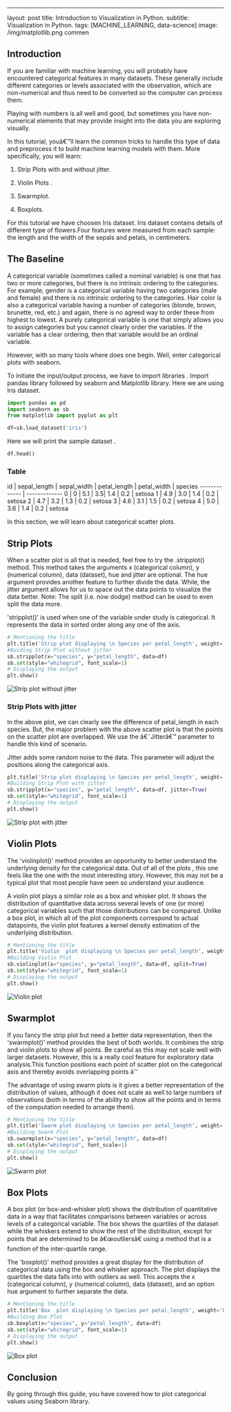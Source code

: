 ---
layout: post
title: Introduction to Visualization in Python.
subtitle: Visualization in Python.
tags: [MACHINE_LEARNING, data-science]
image: /img/matplotlib.png
commen

## Introduction


If you are familiar with machine learning, you will probably have encountered categorical features in many datasets. 
These generally include different categories or levels associated with the observation, which are non-numerical and thus need to be converted so the computer can process them.

Playing with numbers is all well and good, but sometimes you have non-numerical elements that may provide insight into the data you are exploring visually.



In this tutorial, youâ€™ll learn the common tricks to handle this type of data and preprocess it to build machine learning models with them. More specifically, you will learn:

1. Strip Plots with and without jitter.

2. Violin Plots .

3. Swarmplot.

4. Boxplots.

For this tutorial we have choosen Iris dataset. 
Iris dataset contains details of different type of flowers.Four features were measured from each sample: the length and the width of the sepals and petals, in centimeters.


## The Baseline

A categorical variable (sometimes called a nominal variable) is one that has two or more categories, but there is no intrinsic ordering to the categories. For example, gender is a categorical variable having two categories (male and female) and there is no intrinsic ordering to the categories. Hair color is also a categorical variable having a number of categories (blonde, brown, brunette, red, etc.) and again, there is no agreed way to order these from highest to lowest. A purely categorical variable is one that simply allows you to assign categories but you cannot clearly order the variables. If the variable has a clear ordering, then that variable would be an ordinal variable.

However, with so many tools where does one begin. Well, enter categorical plots with seaborn. 

To initiate the input/output process, we have to import libraries . Import pandas library followed by seaborn and Matplotlib library. Here we are using Iris dataset.


```python
import pandas as pd
import seaborn as sb
from matplotlib import pyplot as plt
```


```python
df=sb.load_dataset('iris')
```

Here we will print  the sample dataset . 


```python
df.head()
```

### Table

id | sepal_length | sepal_width | petal_length | petal_width | species
------------- | -------------
0 | 0 | 5.1 | 3.5| 1.4 | 0.2 | setosa
1 |  4.9 | 3.0 | 1.4 | 0.2 | setosa
2 | 4.7 | 3.2 | 1.3 | 0.2 | setosa
3 | 4.6 | 3.1 | 1.5 | 0.2 | setosa
4 | 5.0 | 3.6 | 1.4 | 0.2 | setosa


In this section, we will learn about categorical scatter plots.

## Strip Plots

When a scatter plot is all that is needed, feel free to try the .stripplot() method. This method takes the arguments x (categorical column), y (numerical column), data (dataset), hue and jitter are optional. The hue argument provides another feature to further divide the data. While, the jitter argument allows for us to space out the data points to visualize the data better. Note: The split (i.e. now dodge) method can be used to even split the data more.

'stripplot()' is used when one of the variable under study is categorical. It represents the data in sorted order along any one of the axis.


```python
# Mentioning the title
plt.title('Strip plot displaying \n Species per petal_length', weight='bold', fontsize=18)
#Buiding Strip Plot without jitter
sb.stripplot(x="species", y="petal_length", data=df)
sb.set(style="whitegrid", font_scale=1)
# Displaying the output
plt.show()
```


![Strip plot without jitter](/img/output_15_0.png)


### Strip Plots with jitter 

In the above plot, we can clearly see the difference of petal_length in each species. But, the major problem with the above scatter plot is that the points on the scatter plot are overlapped. We use the â€˜Jitterâ€™ parameter to handle this kind of scenario.

Jitter adds some random noise to the data. This parameter will adjust the positions along the categorical axis.


```python
plt.title('Strip plot displaying \n Species per petal_length', weight='bold', fontsize=18)
#Building Strip Plot with jitter 
sb.stripplot(x="species", y="petal_length", data=df, jitter=True)
sb.set(style="whitegrid", font_scale=1)
# Displaying the output
plt.show()
```


![Strip plot with jitter](/img/output_18_0.png)


## Violin Plots 

The 'violinplot()' method provides an opportunity to better understand the underlying density for the categorical data. Out of all of the plots , this one feels like the one with the most interesting story. However, this may not be a typical plot that most people have seen so understand your audience.

A violin plot plays a similar role as a box and whisker plot. It shows the distribution of quantitative data across several levels of one (or more) categorical variables such that those distributions can be compared. Unlike a box plot, in which all of the plot components correspond to actual datapoints, the violin plot features a kernel density estimation of the underlying distribution.

```python
# Mentioning the title
plt.title('Violin  plot displaying \n Species per petal_length', weight='bold', fontsize=18)
#Building Violin Plot 
sb.violinplot(x="species", y="petal_length", data=df, split=True)
sb.set(style="whitegrid", font_scale=1)
# Displaying the output
plt.show()
```


![Violin plot](/img/output_21_0.png)


## Swarmplot

If you fancy the strip plot but need a better data representation, then the 'swarmplot()' method provides the best of both worlds. It combines the strip and violin plots to show all points. Be careful as this may not scale well with larger datasets. However, this is a really cool feature for exploratory data analysis.This function positions each point of scatter plot on the categorical axis and thereby avoids overlapping points âˆ’

The advantage of using swarm plots is it gives a better representation of the distribution of values, although it does not scale as well to large numbers of observations (both in terms of the ability to show all the points and in terms of the computation needed to arrange them).

```python
# Mentioning the title
plt.title('Swarm plot displaying \n Species per petal_length', weight='bold', fontsize=18)
#Building Swarm Plot
sb.swarmplot(x="species", y="petal_length", data=df)
sb.set(style="whitegrid", font_scale=1)
# Displaying the output
plt.show()
```


![Swarm plot](/img/output_24_0.png)


## Box Plots

A box plot (or box-and-whisker plot) shows the distribution of quantitative data in a way that facilitates comparisons between variables or across levels of a categorical variable. The box shows the quartiles of the dataset while the whiskers extend to show the rest of the distribution, except for points that are determined to be â€œoutliersâ€ using a method that is a function of the inter-quartile range.

The 'boxplot()' method provides a great display for the distribution of categorical data using the box and whisker approach. The plot displays the quartiles the data falls into with outliers as well. This accepts the x (categorical column), y (numerical column), data (dataset), and an option hue argument to further separate the data.




```python
# Mentioning the title
plt.title('Box  plot displaying \n Species per petal_length', weight='bold', fontsize=18)
#Building Box Plot
sb.boxplot(x="species", y="petal_length", data=df)
sb.set(style="whitegrid", font_scale=1)
# Displaying the output
plt.show()
```


![Box plot](/img/output_27_0.png)




## Conclusion
By going through this guide, you have covered how to plot categorical values using Seaborn library. 
